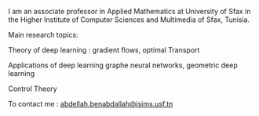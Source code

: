 I am an associate professor in Applied Mathematics at University of Sfax in the Higher  Institute of Computer Sciences and Multimedia of Sfax, Tunisia.

Main research topics:

Theory of deep learning : 
gradient flows, optimal Transport 

Applications of deep learning
graphe neural networks, geometric deep learning

Control Theory

To contact me : abdellah.benabdallah@isims.usf.tn
